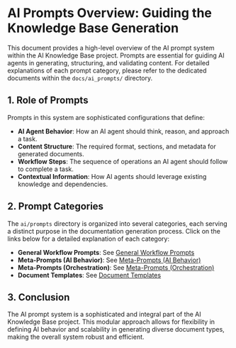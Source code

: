 # AI Prompts Overview: Guiding the Knowledge Base Generation

This document provides a high-level overview of the AI prompt system within the AI Knowledge Base project. Prompts are essential for guiding AI agents in generating, structuring, and validating content. For detailed explanations of each prompt category, please refer to the dedicated documents within the `docs/ai_prompts/` directory.

## 1. Role of Prompts

Prompts in this system are sophisticated configurations that define:

*   **AI Agent Behavior**: How an AI agent should think, reason, and approach a task.
*   **Content Structure**: The required format, sections, and metadata for generated documents.
*   **Workflow Steps**: The sequence of operations an AI agent should follow to complete a task.
*   **Contextual Information**: How AI agents should leverage existing knowledge and dependencies.

## 2. Prompt Categories

The `ai/prompts` directory is organized into several categories, each serving a distinct purpose in the documentation generation process. Click on the links below for a detailed explanation of each category:

*   **General Workflow Prompts**: See [General Workflow Prompts](general_workflow_prompts.md)
*   **Meta-Prompts (AI Behavior)**: See [Meta-Prompts (AI Behavior)](meta_prompts_ai_behavior.md)
*   **Meta-Prompts (Orchestration)**: See [Meta-Prompts (Orchestration)](meta_prompts_orchestration.md)
*   **Document Templates**: See [Document Templates](document_templates.md)

## 3. Conclusion

The AI prompt system is a sophisticated and integral part of the AI Knowledge Base project. This modular approach allows for flexibility in defining AI behavior and scalability in generating diverse document types, making the overall system robust and efficient.